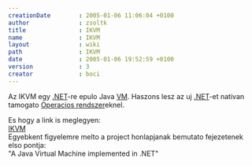 ```yaml
---
creationDate        : 2005-01-06 11:06:04 +0100 
author              : zsoltk 
title               : IKVM 
name                : IKVM 
layout              : wiki 
path                : IKVM 
date                : 2005-01-06 19:52:59 +0100 
version             : 3 
creator             : boci 
---
```

Az IKVM egy [.NET](.net.html)-re epulo Java [VM](Missing.html). Haszons lesz az uj [.NET](.net.html)-et nativan tamogato [Operacios rendszer](Operacios%20rendszer.html)eknel.

Es hogy a link is meglegyen: <br/>[IKVM](http://www.ikvm.net/)<br/>Egyebkent figyelemre melto a project honlapjanak bemutato fejezetenek elso pontja:<br/>"A Java Virtual Machine implemented in .NET"
